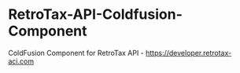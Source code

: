 # RetroTax-API-Coldfusion-Component
ColdFusion Component for RetroTax API - https://developer.retrotax-aci.com
